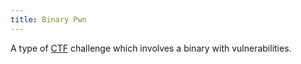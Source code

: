 ```yaml
---
title: Binary Pwn
---
```


A type of [CTF](/tags/ctf) challenge which involves a binary with vulnerabilities.
